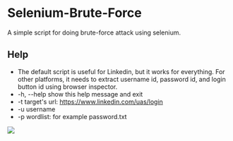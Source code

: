 # Selenium-Brute-Force
A simple script for doing brute-force attack using selenium.

## Help
- The default script is useful for Linkedin, but it works for everything. For other platforms, it needs to extract username id, password id, and login button id using browser inspector.
- -h, --help  show this help message and exit
- -t    target's url: https://www.linkedin.com/uas/login
- -u    username
- -p    wordlist: for example password.txt

![](https://github.com/mohammadkamrani/Brute-Force/blob/main/ezgif.com-video-to-gif.gif)

